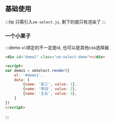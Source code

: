 ## 基础使用

:::tip
只需引入`xm-select.js`, 剩下的就只有渲染了
:::


### 一个小栗子

:::demo `el`绑定的不一定是id, 也可以是其他css选择器
```html
<div id="demo1" class="xm-select-demo"></div>

<script>
var demo1 = xmSelect.render({
	el: '#demo1', 
	data: [
		{name: '张三', value: 1},
		{name: '李四', value: 2},
		{name: '王五', value: 3},
	]
})
</script>
```
:::

